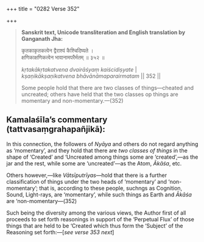 +++
title = "0282 Verse 352"

+++
> **Sanskrit text, Unicode transliteration and English translation by Ganganath Jha:** 
>
> कृतकाकृतकत्वेन द्वैराश्यं कैश्चिदिष्यते ।  
> क्षणिकाक्षणिकत्वेन भावानामपरैर्मतम् ॥ ३५२ ॥ 
>
> *kṛtakākṛtakatvena dvairāśyaṃ kaiścidiṣyate* \|  
> *kṣaṇikākṣaṇikatvena bhāvānāmaparairmatam* \|\| 352 \|\| 
>
> Some people hold that there are two classes of things—cheated and uncreated; others have held that the two classes op things are momentary and non-momentary.—(352)



## Kamalaśīla’s commentary (tattvasaṃgrahapañjikā):

In this connection, the followers of *Nyāya* and others do not regard anything as ‘momentary’, and they hold that there are *two classes of things* in the shape of ‘Created’ and ‘Uncreated among things some are ‘created’,—as the jar and the rest, while some are ‘uncreated’—as the Atom, *Ākāśa*, etc.

Others however,—like *Vātsīputrīyas*—hold that there is a further classification of things under the two heads of ‘momentary’ and ‘non-momentary’; that is, according to these people, suchngs as Cognition, Sound, Light-rays, are ‘momentary’, while such things as Earth and *Ākāśa* are ‘non-momentary—(352)

Such being the diversity among the various views, the Author first of all proceeds to set forth reasonings in support of the ‘Perpetual Flux’ of those things that are held to be ‘Created which thus form the ‘Subject’ of the Reasoning set forth:—[*see verse 353 next*]


